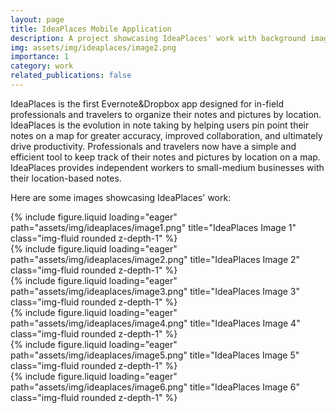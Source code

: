 ```yaml
---
layout: page
title: IdeaPlaces Mobile Application
description: A project showcasing IdeaPlaces' work with background images
img: assets/img/ideaplaces/image2.png
importance: 1
category: work
related_publications: false
---
```


IdeaPlaces is the first Evernote&Dropbox app designed for in-field professionals and travelers to organize their notes and pictures by location. IdeaPlaces is the evolution in note taking by helping users pin point their notes on a map for greater accuracy, improved collaboration, and ultimately drive productivity. Professionals and travelers now have a simple and efficient tool to keep track of their notes and pictures by location on a map. IdeaPlaces provides independent workers to small-medium businesses with their location-based notes.

Here are some images showcasing IdeaPlaces' work:

<div class="row">
    <div class="col-sm mt-3 mt-md-0">
        {% include figure.liquid loading="eager" path="assets/img/ideaplaces/image1.png" title="IdeaPlaces Image 1" class="img-fluid rounded z-depth-1" %}
    </div>
    <div class="col-sm mt-3 mt-md-0">
        {% include figure.liquid loading="eager" path="assets/img/ideaplaces/image2.png" title="IdeaPlaces Image 2" class="img-fluid rounded z-depth-1" %}
    </div>
</div>

<div class="row mt-4">
    <div class="col-sm mt-3 mt-md-0">
        {% include figure.liquid loading="eager" path="assets/img/ideaplaces/image3.png" title="IdeaPlaces Image 3" class="img-fluid rounded z-depth-1" %}
    </div>
    <div class="col-sm mt-3 mt-md-0">
        {% include figure.liquid loading="eager" path="assets/img/ideaplaces/image4.png" title="IdeaPlaces Image 4" class="img-fluid rounded z-depth-1" %}
    </div>
</div>

<div class="row mt-4">
    <div class="col-sm mt-3 mt-md-0">
        {% include figure.liquid loading="eager" path="assets/img/ideaplaces/image5.png" title="IdeaPlaces Image 5" class="img-fluid rounded z-depth-1" %}
    </div>
    <div class="col-sm mt-3 mt-md-0">
        {% include figure.liquid loading="eager" path="assets/img/ideaplaces/image6.png" title="IdeaPlaces Image 6" class="img-fluid rounded z-depth-1" %}
    </div>
</div>
